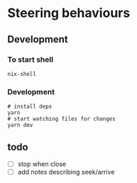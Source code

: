 # Steering behaviours

## Development

### To start shell

`nix-shell`

### Development

```shell
# install deps
yarn
# start watching files for changes
yarn dev
```

## todo

- [ ] stop when close
- [ ] add notes describing seek/arrive
